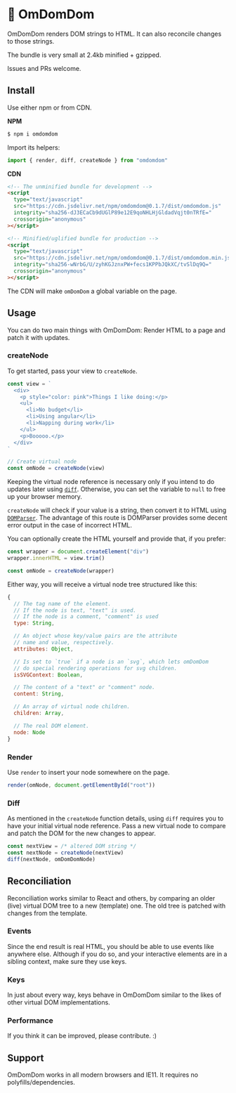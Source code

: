 # 👾 OmDomDom

OmDomDom renders DOM strings to HTML. It can also reconcile changes to those strings.

The bundle is very small at 2.4kb minified + gzipped.

Issues and PRs welcome.

## Install

Use either npm or from CDN.

**NPM**

```sh
$ npm i omdomdom
```

Import its helpers:

```js
import { render, diff, createNode } from "omdomdom"
```

**CDN**

```html
<!-- The unminified bundle for development -->
<script
  type="text/javascript"
  src="https://cdn.jsdelivr.net/npm/omdomdom@0.1.7/dist/omdomdom.js"
  integrity="sha256-dJ3ECaCb9dUGlP89e12E9qoNHLHjGldadVqjt0nTRfE="
  crossorigin="anonymous"
></script>

<!-- Minified/uglified bundle for production -->
<script
  type="text/javascript"
  src="https://cdn.jsdelivr.net/npm/omdomdom@0.1.7/dist/omdomdom.min.js"
  integrity="sha256-wNrbG/U/zyhKGJznxPW+fecs1KPPbJQkXC/tvSlDq9Q="
  crossorigin="anonymous"
></script>
```

The CDN will make `omDomDom` a global variable on the page.

## Usage

You can do two main things with OmDomDom: Render HTML to a page and patch it with updates.

### createNode

To get started, pass your view to `createNode`.

```js
const view = `
  <div>
    <p style="color: pink">Things I like doing:</p>
    <ul>
      <li>No budget</li>
      <li>Using angular</li>
      <li>Napping during work</li>
    </ul>
    <p>Booooo.</p>
  </div>
`

// Create virtual node
const omNode = createNode(view)
```

Keeping the virtual node reference is necessary only if you intend to do updates later using [`diff`](#diff). Otherwise, you can set the variable to `null` to free up your browser memory.

`createNode` will check if your value is a string, then convert it to HTML using [`DOMParser`](https://developer.mozilla.org/en-US/docs/Web/API/DOMParser). The advantage of this route is DOMParser provides some decent error output in the case of incorrect HTML.

You can optionally create the HTML yourself and provide that, if you prefer:

```js
const wrapper = document.createElement("div")
wrapper.innerHTML = view.trim()

const omNode = createNode(wrapper)
```

Either way, you will receive a virtual node tree structured like this:

```js
{
  // The tag name of the element.
  // If the node is text, "text" is used.
  // If the node is a comment, "comment" is used
  type: String,

  // An object whose key/value pairs are the attribute
  // name and value, respectively.
  attributes: Object,

  // Is set to `true` if a node is an `svg`, which lets omDomDom
  // do special rendering operations for svg children.
  isSVGContext: Boolean,

  // The content of a "text" or "comment" node.
  content: String,

  // An array of virtual node children.
  children: Array,

  // The real DOM element.
  node: Node
}
```

### Render

Use `render` to insert your node somewhere on the page.

```js
render(omNode, document.getElementById("root"))
```

### Diff

As mentioned in the `createNode` function details, using `diff` requires you to have your initial virtual node reference. Pass a new virtual node to compare and patch the DOM for the new changes to appear.

```js
const nextView = /* altered DOM string */
const nextNode = createNode(nextView)
diff(nextNode, omDomDomNode)
```

## Reconciliation

Reconciliation works similar to React and others, by comparing an older (live) virtual DOM tree to a new (template) one. The old tree is patched with changes from the template.

### Events

Since the end result is real HTML, you should be able to use events like anywhere else. Although if you do so, and your interactive elements are in a sibling context, make sure they use keys.

### Keys

In just about every way, keys behave in OmDomDom similar to the likes of other virtual DOM implementations.

### Performance

If you think it can be improved, please contribute. :)

## Support

OmDomDom works in all modern browsers and IE11. It requires no polyfills/dependencies.
